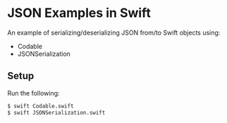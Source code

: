 # JSON Examples in Swift

An example of serializing/deserializing JSON from/to Swift objects using:

* Codable
* JSONSerialization

## Setup

Run the following:

```bash
$ swift Codable.swift
$ swift JSONSerialization.swift
```

